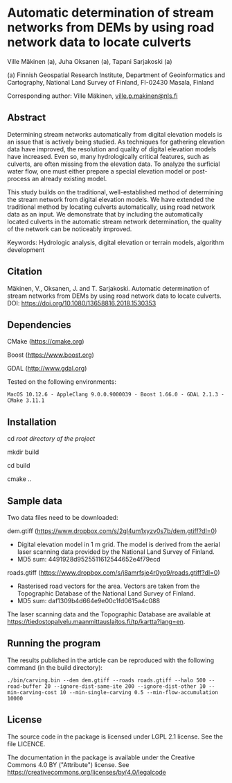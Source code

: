 Automatic determination of stream networks from DEMs by using road network data to locate culverts
================================================================================================================

Ville Mäkinen (a), Juha Oksanen (a), Tapani Sarjakoski (a)

(a) Finnish Geospatial Research Institute, Department of Geoinformatics and Cartography, National Land Survey of Finland, FI-02430 Masala, Finland

Corresponding author: Ville Mäkinen, ville.p.makinen@nls.fi

Abstract
--------
Determining stream networks automatically from digital elevation models is an issue that is actively being studied. As techniques for gathering elevation data have improved, the resolution and quality of digital elevation models have increased. Even so, many hydrologically critical features, such as culverts, are often missing from the elevation data. To analyze the surficial water flow, one must either prepare a special elevation model or post-process an already existing model.

This study builds on the traditional, well-established method of determining the stream network from digital elevation models. We have extended the traditional method by locating culverts automatically, using road network data as an input. We demonstrate that by including the automatically located culverts in the automatic stream network determination, the quality of the network can be noticeably improved.

Keywords: Hydrologic analysis, digital elevation or terrain models, algorithm development

Citation
--------
Mäkinen, V., Oksanen, J. and T. Sarjakoski. Automatic determination of stream networks from DEMs by using road network data to locate culverts. DOI: https://doi.org/10.1080/13658816.2018.1530353

Dependencies
------------

CMake (https://cmake.org)

Boost (https://www.boost.org)

GDAL (http://www.gdal.org)

Tested on the following environments:

    MacOS 10.12.6 - AppleClang 9.0.0.9000039 - Boost 1.66.0 - GDAL 2.1.3 - CMake 3.11.1

Installation
------------

cd *root directory of the project*

mkdir build

cd build

cmake ..

Sample data
-----------

Two data files need to be downloaded:

dem.gtiff (https://www.dropbox.com/s/2gl4um1xyzv0s7b/dem.gtiff?dl=0)
- Digital elevation model in 1 m grid. The model is derived from the aerial laser scanning data provided by the National Land Survey of Finland.
- MD5 sum: 4491928d9525511612544652e4f79ecd

roads.gtiff (https://www.dropbox.com/s/j8amrfsje4r0yo9/roads.gtiff?dl=0)
- Rasterised road vectors for the area. Vectors are taken from the Topographic Database of the National Land Survey of Finland.
- MD5 sum: daf1309b4d664e9e00c1fd0615a4c088

The laser scanning data and the Topographic Database are available at https://tiedostopalvelu.maanmittauslaitos.fi/tp/kartta?lang=en.

Running the program
-------------------

The results published in the article can be reproduced with the following command (in the build directory):

    ./bin/carving.bin --dem dem.gtiff --roads roads.gtiff --halo 500 --road-buffer 20 --ignore-dist-same-ite 200 --ignore-dist-other 10 --min-carving-cost 10 --min-single-carving 0.5 --min-flow-accumulation 10000

License
-------

The source code in the package is licensed under LGPL 2.1 license. See the file LICENCE.

The documentation in the package is available under the Creative Commons 4.0 BY ("Attribute") license. See https://creativecommons.org/licenses/by/4.0/legalcode
